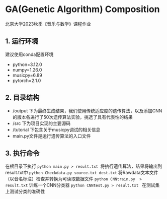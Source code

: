# GA(Genetic Algorithm) Composition

北京大学2023秋季《音乐与数学》课程作业

## 1. 运行环境
建议使用conda配置环境

- python=3.12.0
- numpy=1.26.0
- musicpy=6.89
- pytorch=2.1.0

## 2. 目录结构

- /output 下为最终生成结果，我们使用传统适应度的遗传算法，以及添加CNN的版本各进行了50次遗传算法实验，挑选了具有代表性的结果
- /src 下为项目实现的主要源码
- /tutorial 下包含关于musicpy调试的相关信息
- main.py文件是运行遗传算法的入口文件

## 3. 执行命令
在根目录下执行 ``python main.py > result.txt ``将执行遗传算法，结果将输出到result.txt中
``python Checkdata.py source.txt dest.txt`` 将Rawdata文本文件（以音名标注）检查并转换为可读取数据文件
``python CNNtrain.py  > result.txt`` 训练一个CNN分类器
``python CNNtest.py > result.txt `` 在测试集上测试分类的准确性